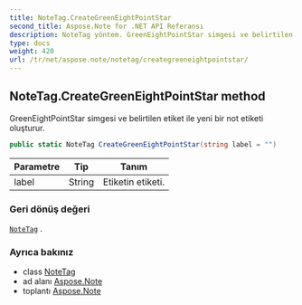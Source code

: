 ```yaml
---
title: NoteTag.CreateGreenEightPointStar
second_title: Aspose.Note for .NET API Referansı
description: NoteTag yöntem. GreenEightPointStar simgesi ve belirtilen etiket ile yeni bir not etiketi oluşturur.
type: docs
weight: 420
url: /tr/net/aspose.note/notetag/creategreeneightpointstar/
---
```

## NoteTag.CreateGreenEightPointStar method

GreenEightPointStar simgesi ve belirtilen etiket ile yeni bir not etiketi oluşturur.

```csharp
public static NoteTag CreateGreenEightPointStar(string label = "")
```

| Parametre | Tip | Tanım |
| --- | --- | --- |
| label | String | Etiketin etiketi. |

### Geri dönüş değeri

[`NoteTag`](../) .

### Ayrıca bakınız

* class [NoteTag](../)
* ad alanı [Aspose.Note](../../notetag/)
* toplantı [Aspose.Note](../../../)


